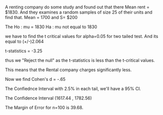 A renting company do some study and found out that there Mean rent = $1830.
And they examines a random samples of size 25 of their units and find that.
Mean = 1700 and S= $200

The Ho : mu = 1830
    Ha : mu not equal to 1830 

we have to find the t critical values for alpha=0.05 for two tailed test.
And its equal to (+/-)2.064

t-statistics = -3.25

thus we "Reject the null" as the t-statistics is less than the t-critical values.

This means that the Rental company charges significantly less.

Now we find Cohen's d = -.65

The Confiednce Interval with 2.5% in each tail, we'll have a 95% CI.

The Confidence Interval (1617.44 , 1782.56)

The Margin of Error for n=100 is 39.68.
